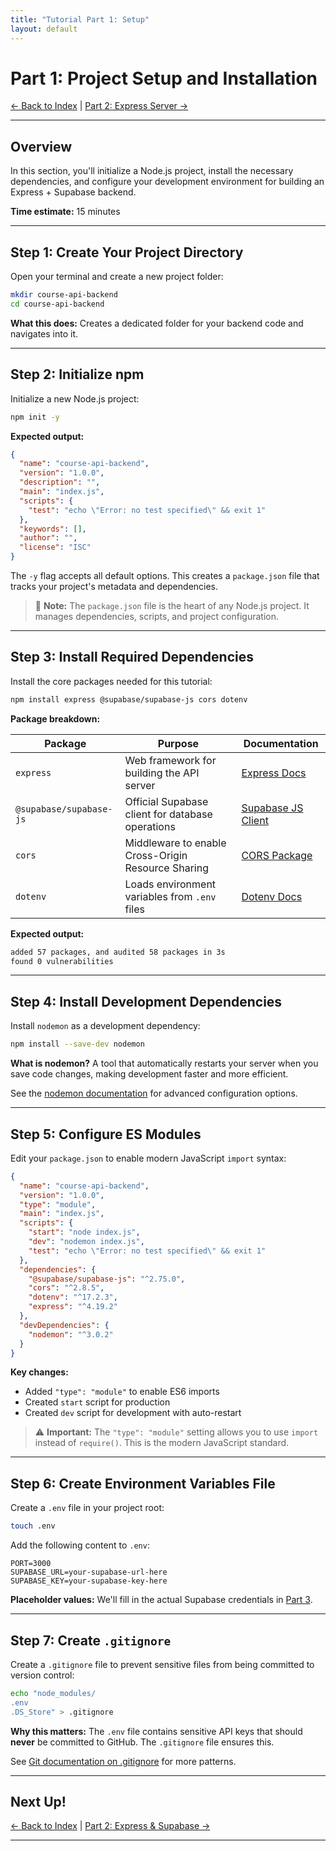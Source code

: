 ```yaml
---
title: "Tutorial Part 1: Setup"
layout: default
---
```


# Part 1: Project Setup and Installation

[← Back to Index](Index.md) | [Part 2: Express Server →](part2-express-supabase.md)

---

## Overview

In this section, you'll initialize a Node.js project, install the necessary dependencies, and configure your development environment for building an Express + Supabase backend.

**Time estimate:** 15 minutes

---

## Step 1: Create Your Project Directory

Open your terminal and create a new project folder:
```bash
mkdir course-api-backend
cd course-api-backend
```

**What this does:** Creates a dedicated folder for your backend code and navigates into it.

---

## Step 2: Initialize npm

Initialize a new Node.js project:
```bash
npm init -y
```

**Expected output:**
```json
{
  "name": "course-api-backend",
  "version": "1.0.0",
  "description": "",
  "main": "index.js",
  "scripts": {
    "test": "echo \"Error: no test specified\" && exit 1"
  },
  "keywords": [],
  "author": "",
  "license": "ISC"
}
```

The `-y` flag accepts all default options. This creates a `package.json` file that tracks your project's metadata and dependencies.

> 📝 **Note:** The `package.json` file is the heart of any Node.js project. It manages dependencies, scripts, and project configuration.

---

## Step 3: Install Required Dependencies

Install the core packages needed for this tutorial:
```bash
npm install express @supabase/supabase-js cors dotenv
```

**Package breakdown:**

| Package | Purpose | Documentation |
|---------|---------|---------------|
| `express` | Web framework for building the API server | [Express Docs](https://expressjs.com/en/4x/api.html) |
| `@supabase/supabase-js` | Official Supabase client for database operations | [Supabase JS Client](https://supabase.com/docs/reference/javascript/introduction) |
| `cors` | Middleware to enable Cross-Origin Resource Sharing | [CORS Package](https://www.npmjs.com/package/cors) |
| `dotenv` | Loads environment variables from `.env` files | [Dotenv Docs](https://www.npmjs.com/package/dotenv) |

**Expected output:**
```bash
added 57 packages, and audited 58 packages in 3s
found 0 vulnerabilities
```

---

## Step 4: Install Development Dependencies

Install `nodemon` as a development dependency:
```bash
npm install --save-dev nodemon
```

**What is nodemon?** A tool that automatically restarts your server when you save code changes, making development faster and more efficient.

See the [nodemon documentation](https://nodemon.io/) for advanced configuration options.

---

## Step 5: Configure ES Modules

Edit your `package.json` to enable modern JavaScript `import` syntax:
```json
{
  "name": "course-api-backend",
  "version": "1.0.0",
  "type": "module",
  "main": "index.js",
  "scripts": {
    "start": "node index.js",
    "dev": "nodemon index.js",
    "test": "echo \"Error: no test specified\" && exit 1"
  },
  "dependencies": {
    "@supabase/supabase-js": "^2.75.0",
    "cors": "^2.8.5",
    "dotenv": "^17.2.3",
    "express": "^4.19.2"
  },
  "devDependencies": {
    "nodemon": "^3.0.2"
  }
}
```

**Key changes:**
- Added `"type": "module"` to enable ES6 imports
- Created `start` script for production
- Created `dev` script for development with auto-restart

> ⚠️ **Important:** The `"type": "module"` setting allows you to use `import` instead of `require()`. This is the modern JavaScript standard.

---

## Step 6: Create Environment Variables File

Create a `.env` file in your project root:
```bash
touch .env
```

Add the following content to `.env`:
```env
PORT=3000
SUPABASE_URL=your-supabase-url-here
SUPABASE_KEY=your-supabase-key-here
```

**Placeholder values:** We'll fill in the actual Supabase credentials in [Part 3](part3-supabase-connection.md#step-2-get-your-api-credentials).

---

## Step 7: Create `.gitignore`

Create a `.gitignore` file to prevent sensitive files from being committed to version control:
```bash
echo "node_modules/
.env
.DS_Store" > .gitignore
```

**Why this matters:** The `.env` file contains sensitive API keys that should **never** be committed to GitHub. The `.gitignore` file ensures this.

See [Git documentation on .gitignore](https://git-scm.com/docs/gitignore) for more patterns.

---
## Next Up!

[← Back to Index](Index.md) | [Part 2: Express & Supabase →](part2-express-supabase.md)

---